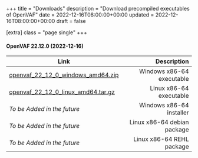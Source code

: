 +++
title = "Downloads"
description = "Download precompiled executables of OpenVAF"
date = 2022-12-16T08:00:00+00:00
updated = 2022-12-16T08:00:00+00:00
draft = false

[extra]
class = "page single"
+++

#### OpenVAF 22.12.0 (2022-12-16)


|Link                                        |   Description                               |
|--------------------------------------------|--------------------------------------------:|
|[openvaf_22_12_0_windows_amd64.zip](todo)   |  Windows x86-64 executable                  |
|[openvaf_22_12_0_linux_amd64.tar.gz](todo)  |  Linux x86-64 executable                    |
|*To be Added in the future*                 |  Windows x86-64 installer                   |
|*To be Added in the future*                 |  Linux x86-64 debian package                |
|*To be Added in the future*                 |  Linux x86-64 REHL package                  |
 

